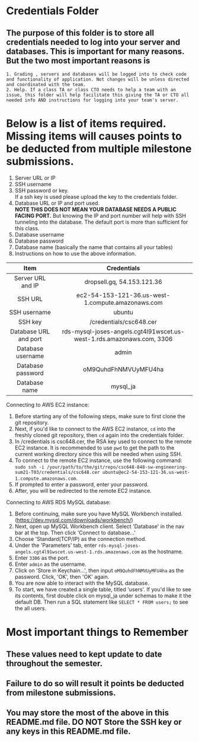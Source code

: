 # Credentials Folder

## The purpose of this folder is to store all credentials needed to log into your server and databases. This is important for many reasons. But the two most important reasons is
    1. Grading , servers and databases will be logged into to check code and functionality of application. Not changes will be unless directed and coordinated with the team.
    2. Help. If a class TA or class CTO needs to help a team with an issue, this folder will help facilitate this giving the TA or CTO all needed info AND instructions for logging into your team's server. 


# Below is a list of items required. Missing items will causes points to be deducted from multiple milestone submissions.

1. Server URL or IP
2. SSH username
3. SSH password or key.
    <br> If a ssh key is used please upload the key to the credentials folder.
4. Database URL or IP and port used.
    <br><strong> NOTE THIS DOES NOT MEAN YOUR DATABASE NEEDS A PUBLIC FACING PORT.</strong> But knowing the IP and port number will help with SSH tunneling into the database. The default port is more than sufficient for this class.
5. Database username
6. Database password
7. Database name (basically the name that contains all your tables)
8. Instructions on how to use the above information.

|    Item                  | Credentials                                                           |
|          :---:           |           :---:                                                       |
|    Server URL and IP     | dropsell.gq, 54.153.121.36                                            |
|    SSH URL               | ec2-54-153-121-36.us-west-1.compute.amazonaws.com                     |
|    SSH username          | ubuntu                                                                |
|    SSH key               | /credentials/csc648.cer                                               |
|    Database URL and port | rds-mysql-joses-angels.cgt4l91wscet.us-west-1.rds.amazonaws.com, 3306 |
|    Database username     | admin                                                                 |
|    Database password     | oM9QuhdFhNMVUyMFU4ha                                                  | 
|    Database name         | mysql_ja                                                              | 

Connecting to AWS EC2 instance: 

1. Before starting any of the following steps, make sure to first clone the git repository. 
2. Next, if you'd like to connect to the AWS EC2 instance, `cd` into the freshly cloned git repository, then `cd` again into the credentials folder. 
3. In /credentials is csc648.cer, the RSA key used to connect to the remote EC2 instance. It is recommended to use `pwd` to get the path to the current working directory since this will be needed when using SSH.
4. To connect to the remote EC2 instance, use the following command: `sudo ssh -i /your/path/to/the/git/repo/csc648-848-sw-engineering-sum21-T03/credentials/csc648.cer ubuntu@ec2-54-153-121-36.us-west-1.compute.amazonaws.com`.
5. If prompted to enter a password, enter your password. 
6. After, you will be redirected to the remote EC2 instance. 

Connecting to AWS RDS MySQL database:

1. Before continuing, make sure you have MySQL Workbench installed. (https://dev.mysql.com/downloads/workbench/)
2. Next, open up MySQL Workbench client. Select 'Database' in the nav bar at the top. Then click 'Connect to database...'
3. Choose 'Standard(TCP/IP) as the connection method.
4. Under the 'Parameters' tab, enter `rds-mysql-joses-angels.cgt4l91wscet.us-west-1.rds.amazonaws.com` as the hostname.
5. Enter `3306` as the port.
6. Enter `admin` as the username.
7. Click on 'Store in Keychain...', then input `oM9QuhdFhNMVUyMFU4ha` as the password. Click, 'OK', then 'OK' again.
8. You are now able to interact with the MySQL database. 
9. To start, we have created a single table, titled 'users'. If you'd like to see its contents, first double click on mysql_ja under schemas to make it the default DB. Then run a SQL statement like `SELECT * FROM users;` to see the all users.


# Most important things to Remember
## These values need to kept update to date throughout the semester. <br>
## <strong>Failure to do so will result it points be deducted from milestone submissions.</strong><br>
## You may store the most of the above in this README.md file. DO NOT Store the SSH key or any keys in this README.md file.
